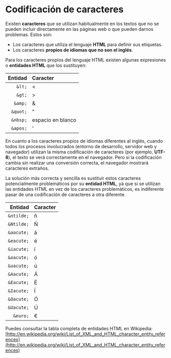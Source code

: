 # Codificación de caracteres

Existen **caracteres** que se utilizan habitualmente en los textos que no se pueden incluir directamente en las páginas web o que pueden darnos problemas. Estos son:

- Los caracteres que utiliza el lenguaje **HTML** para definir sus etiquetas.
- Los caracteres **propios de idiomas que no son el inglés**.

Para los caracteres propios del lenguaje HTML existen algunas expresiones o **entidades HTML** que los sustituyen:

| Entidad | Caracter    |
| ------: | :---------- |
| `&lt;`  | < |
| `&gt;`  | > |
| `&amp;` | & |
| `&quot;`| " |
| `&nbsp;`| espacio en blanco |
| `&apos;`| ' |

En cuanto a los caracteres propios de idiomas diferentes al inglés, cuando todos los procesos involucrados (entorno de desarrollo, servidor web y navegador) utilizan la misma codificación de caracteres (por ejemplo, **UTF-8**), el texto se verá correctamente en el navegador. Pero si la codificación cambia sin realizar una conversión correcta, el navegador mostrará caracteres extraños.

La solución más correcta y sencilla es sustituir estos caracteres potencialmente problemáticos por su **entidad HTML**, ya que si se utilizan las entidades HTML en vez de los caracteres problemáticos, es indiferente pasar de una codificación de caracteres a otra diferente.

| Entidad     | Caracter    |
| ----------: | :---------- |
| `&ntilde;`  | ñ |
| `&Ntilde;`  | Ñ |
| `&aacute;`  | á |
| `&eacute;`  | é |
| `&iacute;`  | í |
| `&oacute;`  | ó |
| `&uacute;`  | ú |
| `&Aacute;`  | Á |
| `&Eacute;`  | É |
| `&Iacute;`  | Í |
| `&Oacute;`  | Ó |
| `&Uacute;`  | Ú |
| `&euro;`    | € |

Puedes consultar la tabla completa de entidades HTML en Wikipedia: [http://en.wikipedia.org/wiki/List_of_XML_and_HTML_character_entity_references](http://en.wikipedia.org/wiki/List_of_XML_and_HTML_character_entity_references)
